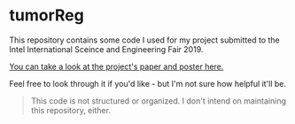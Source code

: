 # tumorReg

This repository contains some code I used for my project submitted to the Intel International Sceince and Engineering Fair 2019.

[You can take a look at the project's paper and poster here.](https://www.dhanvee.xyz/projects.html)

Feel free to look through it if you'd like - but I'm not sure how helpful it'll be.

> This code is not structured or organized. I don't intend on maintaining this repository, either.
